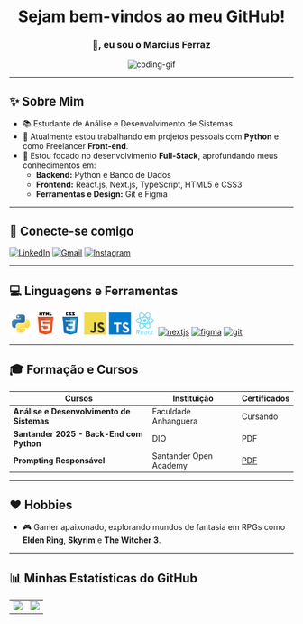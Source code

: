 <h1 align="center">Sejam bem-vindos ao meu GitHub!</h1>

<h3 align="center"> 👋, eu sou o Marcius Ferraz </h3>

<p align="center">
  <img src="https://i.pinimg.com/originals/15/f0/72/15f0729d004bbf7ecea976b38a1fd8cb.gif" alt="coding-gif" width="400"/>
</p>

---

## ✨ Sobre Mim

- 📚 Estudante de Análise e Desenvolvimento de Sistemas
- 🔭 Atualmente estou trabalhando em projetos pessoais com **Python** e como Freelancer **Front-end**.
- 🌱 Estou focado no desenvolvimento **Full-Stack**, aprofundando meus conhecimentos em:
  - **Backend:** Python e Banco de Dados
  - **Frontend:** React.js, Next.js, TypeScript, HTML5 e CSS3
  - **Ferramentas e Design:** Git e Figma

---

## 🔗 Conecte-se comigo
<p align="left">
<a href="https://www.linkedin.com/in/marcius-ferraz/" target="_blank"><img src="https://img.shields.io/badge/LinkedIn-0077B5?style=for-the-badge&logo=linkedin&logoColor=white" alt="LinkedIn"></a>
<a href="mailto:mferraz.xmi@gmail.com" target="_blank"><img src="https://img.shields.io/badge/Gmail-D14836?style=for-the-badge&logo=gmail&logoColor=white" alt="Gmail"></a>
<a href="https://www.instagram.com/marcius_ferraz/" target="_blank"><img src="https://img.shields.io/badge/Instagram-E4405F?style=for-the-badge&logo=instagram&logoColor=white" alt="Instagram"></a>
</p>

---

## 💻 Linguagens e Ferramentas
<p align="left">
    <a href="https://www.python.org" target="_blank" rel="noreferrer"><img src="https://raw.githubusercontent.com/devicons/devicon/master/icons/python/python-original.svg" alt="python" width="40" height="40"/></a>
    <a href="https://developer.mozilla.org/pt-BR/docs/Web/HTML" target="_blank" rel="noreferrer"><img src="https://raw.githubusercontent.com/devicons/devicon/master/icons/html5/html5-original-wordmark.svg" alt="html5" width="40" height="40"/></a>
    <a href="https://developer.mozilla.org/pt-BR/docs/Web/CSS" target="_blank" rel="noreferrer"><img src="https://raw.githubusercontent.com/devicons/devicon/master/icons/css3/css3-original-wordmark.svg" alt="css3" width="40" height="40"/></a>
    <a href="https://developer.mozilla.org/pt-BR/docs/Web/JavaScript" target="_blank" rel="noreferrer"><img src="https://raw.githubusercontent.com/devicons/devicon/master/icons/javascript/javascript-original.svg" alt="javascript" width="40" height="40"/></a>
    <a href="https://www.typescriptlang.org/" target="_blank" rel="noreferrer"><img src="https://raw.githubusercontent.com/devicons/devicon/master/icons/typescript/typescript-original.svg" alt="typescript" width="40" height="40"/></a>
    <a href="https://reactjs.org/" target="_blank" rel="noreferrer"><img src="https://raw.githubusercontent.com/devicons/devicon/master/icons/react/react-original-wordmark.svg" alt="react" width="40" height="40"/></a>
    <a href="https://nextjs.org/" target="_blank" rel="noreferrer"><img src="https://cdn.jsdelivr.net/gh/devicons/devicon@latest/icons/nextjs/nextjs-original.svg" alt="nextjs" width="40" height="40"/></a>
    <a href="https://www.figma.com/" target="_blank" rel="noreferrer"><img src="https://www.vectorlogo.zone/logos/figma/figma-icon.svg" alt="figma" width="40" height="40"/></a>
    <a href="https://git-scm.com/" target="_blank" rel="noreferrer"><img src="https://www.vectorlogo.zone/logos/git-scm/git-scm-icon.svg" alt="git" width="40" height="40"/></a>
</p>

---

## 🎓 Formação e Cursos
| Cursos | Instituição | Certificados |
|------------------|-------------|----------------------|
| **Análise e Desenvolvimento de Sistemas** | Faculdade Anhanguera | Cursando |
| **Santander 2025 - Back-End com Python** | DIO | PDF |
| **Prompting Responsável** | Santander Open Academy | <a href=https://github.com/ferrazmarcius/ferrazmarcius/blob/f8a50a2ff33c1a6faa830442425f4653e1f63c15/assets/Prompting%20Respons%C3%A1vel%20Maximizar%20a%20IA%20no%20Neg%C3%B3cio.pdf a> PDF |

---

## ❤️ Hobbies
- 🎮 Gamer apaixonado, explorando mundos de fantasia em RPGs como **Elden Ring**, **Skyrim** e **The Witcher 3**.

---

## 📊 Minhas Estatísticas do GitHub
<p align="center">
  <a href="https://github.com/ferrazmarcius">
    <table align="center">
      <tr>
        <td><img src="https://github-readme-stats.vercel.app/api?username=ferrazmarcius&show_icons=true&theme=dracula&include_all_commits=true&count_private=true" height="180em"/></td>
        <td><img src="https://github-readme-stats.vercel.app/api/top-langs/?username=ferrazmarcius&layout=compact&langs_count=7&theme=dracula" height="180em"/></td>
      </tr>
    </table>
  </a>
</p>
